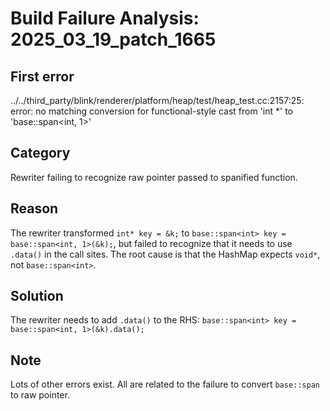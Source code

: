 # Build Failure Analysis: 2025_03_19_patch_1665

## First error

../../third_party/blink/renderer/platform/heap/test/heap_test.cc:2157:25: error: no matching conversion for functional-style cast from 'int *' to 'base::span<int, 1>'

## Category
Rewriter failing to recognize raw pointer passed to spanified function.

## Reason
The rewriter transformed `int* key = &k;` to `base::span<int> key = base::span<int, 1>(&k);`, but failed to recognize that it needs to use `.data()` in the call sites. The root cause is that the HashMap expects `void*`, not `base::span<int>`.

## Solution
The rewriter needs to add `.data()` to the RHS: `base::span<int> key = base::span<int, 1>(&k).data();`

## Note
Lots of other errors exist. All are related to the failure to convert `base::span` to raw pointer.